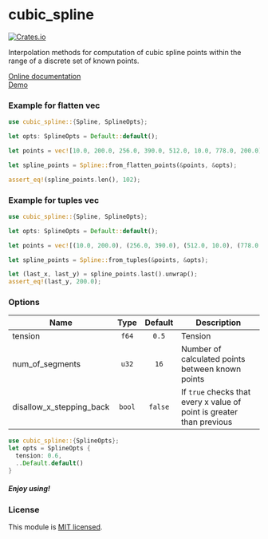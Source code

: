# cubic_spline

[![Crates.io](https://img.shields.io/crates/v/cubic_spline.svg)](https://crates.io/crates/cubic_spline/)

Interpolation methods for computation of cubic spline points within the range of a discrete set of known points.

[Online documentation](https://docs.rs/cubic_spline/0.7.5/cubic_spline/)
<br />
[Demo](https://emgyrz.github.io/cubic_spline/)

### Example for flatten vec
```rust
use cubic_spline::{Spline, SplineOpts};

let opts: SplineOpts = Default::default();

let points = vec![10.0, 200.0, 256.0, 390.0, 512.0, 10.0, 778.0, 200.0];

let spline_points = Spline::from_flatten_points(&points, &opts);

assert_eq!(spline_points.len(), 102);
```

### Example for tuples vec
```rust
use cubic_spline::{Spline, SplineOpts};

let opts: SplineOpts = Default::default();

let points = vec![(10.0, 200.0), (256.0, 390.0), (512.0, 10.0), (778.0, 200.0)];

let spline_points = Spline::from_tuples(&points, &opts);

let (last_x, last_y) = spline_points.last().unwrap();
assert_eq!(last_y, 200.0);
```


### Options
| Name                     |  Type  | Default | Description                                                           |
|--------------------------|:------:|:-------:|-----------------------------------------------------------------------|
| tension                  | `f64`  |  `0.5`  | Tension                                                               |
| num_of_segments          | `u32`  |  `16`   | Number of calculated points between known points                      |
| disallow_x_stepping_back | `bool` | `false` | If `true` checks that every x value of point is greater than previous |

```rust
use cubic_spline::{SplineOpts};
let opts = SplineOpts {
  tension: 0.6,
  ..Default.default()
}
```



##### Enjoy using!

### License

This module is [MIT licensed](./LICENSE).


